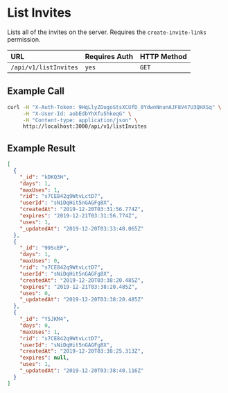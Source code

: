 # List Invites

Lists all of the invites on the server. Requires the `create-invite-links` permission.

| URL | Requires Auth | HTTP Method |
| :--- | :--- | :--- |
| `/api/v1/listInvites` | `yes` | `GET` |

## Example Call

```bash
curl -H "X-Auth-Token: 9HqLlyZOugoStsXCUfD_0YdwnNnunAJF8V47U3QHXSq" \
     -H "X-User-Id: aobEdbYhXfu5hkeqG" \
     -H "Content-type: application/json" \
     http://localhost:3000/api/v1/listInvites
```

## Example Result

```json
[
  {
    "_id": "kDKQ3H",
    "days": 1,
    "maxUses": 1,
    "rid": "s7CE842q9WtvLctD7",
    "userId": "sNiDqHit5nGAGFg8X",
    "createdAt": "2019-12-20T03:31:56.774Z",
    "expires": "2019-12-21T03:31:56.774Z",
    "uses": 1,
    "_updatedAt": "2019-12-20T03:33:40.065Z"
  },
  {
    "_id": "99ScEP",
    "days": 1,
    "maxUses": 0,
    "rid": "s7CE842q9WtvLctD7",
    "userId": "sNiDqHit5nGAGFg8X",
    "createdAt": "2019-12-20T03:38:20.485Z",
    "expires": "2019-12-21T03:38:20.485Z",
    "uses": 0,
    "_updatedAt": "2019-12-20T03:38:20.485Z"
  },
  {
    "_id": "Y5JKM4",
    "days": 0,
    "maxUses": 1,
    "rid": "s7CE842q9WtvLctD7",
    "userId": "sNiDqHit5nGAGFg8X",
    "createdAt": "2019-12-20T03:38:25.313Z",
    "expires": null,
    "uses": 1,
    "_updatedAt": "2019-12-20T03:38:40.116Z"
  }
]
```
